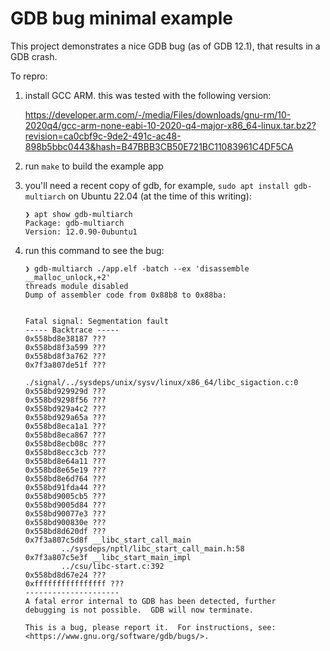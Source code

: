 # GDB bug minimal example

This project demonstrates a nice GDB bug (as of GDB 12.1), that results in a GDB
crash.

To repro:

1. install GCC ARM. this was tested with the following version:

   https://developer.arm.com/-/media/Files/downloads/gnu-rm/10-2020q4/gcc-arm-none-eabi-10-2020-q4-major-x86_64-linux.tar.bz2?revision=ca0cbf9c-9de2-491c-ac48-898b5bbc0443&hash=B47BBB3CB50E721BC11083961C4DF5CA

2. run `make` to build the example app
3. you'll need a recent copy of gdb, for example, `sudo apt install
   gdb-multiarch` on Ubuntu 22.04 (at the time of this writing):

   ```plaintext
   ❯ apt show gdb-multiarch
   Package: gdb-multiarch
   Version: 12.0.90-0ubuntu1
   ```

4. run this command to see the bug:

   ```plaintext
   ❯ gdb-multiarch ./app.elf -batch --ex 'disassemble __malloc_unlock,+2'
   threads module disabled
   Dump of assembler code from 0x88b8 to 0x88ba:


   Fatal signal: Segmentation fault
   ----- Backtrace -----
   0x558bd8e38187 ???
   0x558bd8f3a599 ???
   0x558bd8f3a762 ???
   0x7f3a807de51f ???
           ./signal/../sysdeps/unix/sysv/linux/x86_64/libc_sigaction.c:0
   0x558bd929929d ???
   0x558bd9298f56 ???
   0x558bd929a4c2 ???
   0x558bd929a65a ???
   0x558bd8eca1a1 ???
   0x558bd8eca867 ???
   0x558bd8ecb08c ???
   0x558bd8ecc3cb ???
   0x558bd8e64a11 ???
   0x558bd8e65e19 ???
   0x558bd8e6d764 ???
   0x558bd91fda44 ???
   0x558bd9005cb5 ???
   0x558bd9005d84 ???
   0x558bd90077e3 ???
   0x558bd900830e ???
   0x558bd8d620df ???
   0x7f3a807c5d8f __libc_start_call_main
           ../sysdeps/nptl/libc_start_call_main.h:58
   0x7f3a807c5e3f __libc_start_main_impl
           ../csu/libc-start.c:392
   0x558bd8d67e24 ???
   0xffffffffffffffff ???
   ---------------------
   A fatal error internal to GDB has been detected, further
   debugging is not possible.  GDB will now terminate.

   This is a bug, please report it.  For instructions, see:
   <https://www.gnu.org/software/gdb/bugs/>.
```

